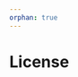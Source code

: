 ```yaml
---
orphan: true
---
```


# License

```{include} ../LICENSE

```
                                                                                                                                                                                                                                                                                              